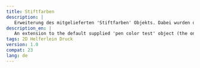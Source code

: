 ```yaml
---
title: Stiftfarben
description: |
   Erweiterung des mitgelieferten 'Stiftfarben' Objekts. Dabei wurden die Standardeinstellungen etwas geändert, Schreibfehler ausgebessert und unsinnige Eingaben ausgeschlossen. Außerdem wurde die numerische Ausgabe der Farben um Webfarbcodes (Hexcode, z.B. `#fefefe`) erweitert.  
description_en: |
   An extension to the default supplied 'pen color test' object (the one you ought to print and check your pen colors). Displays now also hexcodes (like `#fefefe`).
tags: 2D Helferlein Druck
version: 1.0
compat: 23
lang: de
---
```

